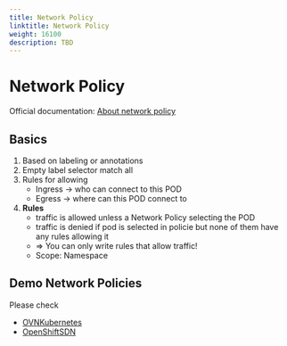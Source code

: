 ```yaml
---
title: Network Policy
linktitle: Network Policy
weight: 16100
description: TBD
---
```


# Network Policy

Official documentation: [About network policy
](https://docs.openshift.com/container-platform/latest/networking/network_policy/about-network-policy.html)

## Basics

1. Based on labeling or annotations
2. Empty label selector match all
2. Rules for allowing
    * Ingress -&gt; who can connect to this POD
    * Egress -&gt; where can this POD connect to
4. **Rules**
    * traffic is allowed unless a Network Policy selecting the POD
    * traffic is denied if pod is selected in policie but none of them have any rules allowing it
    * => You can only write rules that allow traffic!
    * Scope: Namespace

## Demo Network Policies

Please check

 * [OVNKubernetes](OVNKubernetes)
 * [OpenShiftSDN](OpenShiftSDN)